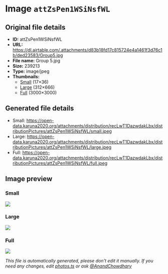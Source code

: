 # Image `attZsPen1WSiNsfWL`

## Original file details

- **ID:** attZsPen1WSiNsfWL
- **URL:** https://dl.airtable.com/.attachments/d83b18fd17c815724e4a1461f3d76c1b/ded23583/Group5.jpg
- **File name:** Group 5.jpg
- **Size:** 239213
- **Type:** image/jpeg
- **Thumbnails:**
  - [Small](https://dl.airtable.com/.attachmentThumbnails/a5621c9221a41934283bfc8d81c9a4a0/e91e2d88) (17×36)
  - [Large](https://dl.airtable.com/.attachmentThumbnails/d816861cf4dce6ddb6e32a7e09cc027d/73f75b03) (312×666)
  - [Full](https://dl.airtable.com/.attachmentThumbnails/016776e21dced1db591e3efdb563163a/71e1fcec) (3000×3000)

## Generated file details

- Small: https://open-data.karuna2020.org/attachments/distribution/recLwT1DazwdakLbx/distributionPictures/attZsPen1WSiNsfWL/small.jpeg
- Large: https://open-data.karuna2020.org/attachments/distribution/recLwT1DazwdakLbx/distributionPictures/attZsPen1WSiNsfWL/large.jpeg
- Full: https://open-data.karuna2020.org/attachments/distribution/recLwT1DazwdakLbx/distributionPictures/attZsPen1WSiNsfWL/full.jpeg

## Image preview

### Small

![](https://open-data.karuna2020.org/attachments/distribution/recLwT1DazwdakLbx/distributionPictures/attZsPen1WSiNsfWL/small.jpeg)

### Large

![](https://open-data.karuna2020.org/attachments/distribution/recLwT1DazwdakLbx/distributionPictures/attZsPen1WSiNsfWL/large.jpeg)

### Full

![](https://open-data.karuna2020.org/attachments/distribution/recLwT1DazwdakLbx/distributionPictures/attZsPen1WSiNsfWL/full.jpeg)

_This file is automatically generated, please don't edit it manually. If you need any changes, edit [photos.ts](/photos.ts) or ask [@AnandChowdhary](https://github.com/AnandChowdhary)_
